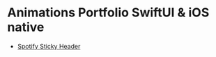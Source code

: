 # Animations Portfolio SwiftUI & iOS native

- [Spotify Sticky Header](https://github.com/fedpre/AnimationPortfolioiOSApp/tree/main/AnimationPortfolioiOSApp/SpotifyStickyHeader)
